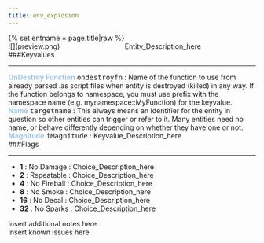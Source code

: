 ```yaml
---
title: env_explosion
---
```

<div>{% set entname = page.title|raw %}</div>
<div class="container previewimg">
<div class="columns">
<div class="imagepadding column col-auto" markdown="1">![](preview.png)</div>
<div class="column">Entity_Description_here</div>
</div>
</div>
###Keyvalues
<hr>
<div class="entityentry" markdown="1">
<span style="color:#9fc5e8;"><b>OnDestroy Function</b></span> <kbd  class="tooltip" data-tooltip="string">ondestroyfn</kbd> :
Name of the function to use from already parsed .as script files when entity is destroyed (killed) in any way. If the function belongs to namespace, you must use prefix with the namespace name (e.g. mynamespace::MyFunction) for the keyvalue.
</div>
<div class="entityentry" markdown="1">
<span style="color:#9fc5e8;"><b>Name</b></span> <kbd  class="tooltip" data-tooltip="target_source">targetname</kbd> :
This always means an identifier for the entity in question so other entities can trigger or refer to it. Many entities need no name, or behave differently depending on whether they have one or not.
</div>
<div class="entityentry" markdown="1">
<span style="color:#9fc5e8;"><b>Magnitude</b></span> <kbd  class="tooltip" data-tooltip="Integer">iMagnitude</kbd> :
Keyvalue_Description_here
</div>
###Flags
<hr>
<div class="entityflags">
<ul>
<li class="imagepadding" markdown="1"><b>1</b> : No Damage : Choice_Description_here</li>
<li class="imagepadding" markdown="1"><b>2</b> : Repeatable : Choice_Description_here</li>
<li class="imagepadding" markdown="1"><b>4</b> : No Fireball : Choice_Description_here</li>
<li class="imagepadding" markdown="1"><b>8</b> : No Smoke : Choice_Description_here</li>
<li class="imagepadding" markdown="1"><b>16</b> : No Decal : Choice_Description_here</li>
<li class="imagepadding" markdown="1"><b>32</b> : No Sparks : Choice_Description_here</li>
</ul>
</div>
<div class="notices blue">Insert additional notes here</div>
<div class="notices red">Insert known issues here</div>
